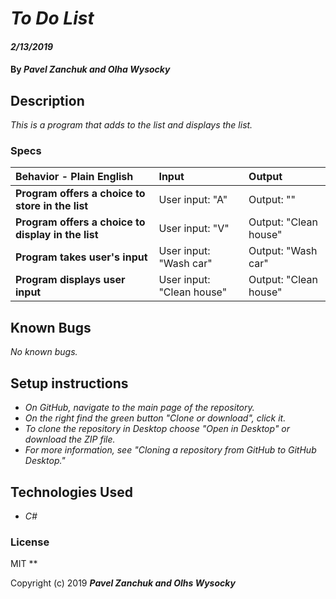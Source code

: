 # _To Do List_

#### _2/13/2019_

#### By _**Pavel Zanchuk and Olha Wysocky**_

## Description
_This is a program that adds to the list and displays the list._

### Specs
| Behavior - Plain English | Input | Output |
| :-------------     | :------------- | :------------- |
| **Program offers a choice to store in the list** | User input: "A" | Output: ""|
| **Program offers a choice to display in the list** | User input: "V" | Output: "Clean house"|
| **Program takes user's input** | User input: "Wash car" | Output: "Wash car"|
| **Program displays user input** | User input: "Clean house" | Output: "Clean house"|


## Known Bugs

_No known bugs._

## Setup instructions
* _On GitHub, navigate to the main page of the repository._
* _On the right find the green button "Clone or download", click it._
* _To clone the repository in Desktop choose "Open in Desktop" or download the ZIP file._
* _For more information, see "Cloning a repository from GitHub to GitHub Desktop."_

## Technologies Used

* _C#_

### License
MIT
**

Copyright (c) 2019 **_Pavel Zanchuk and Olhs Wysocky_**
